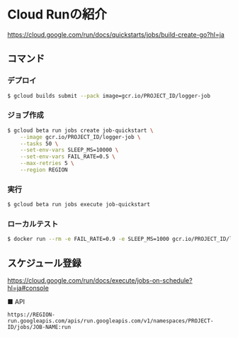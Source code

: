 # Cloud Runの紹介

https://cloud.google.com/run/docs/quickstarts/jobs/build-create-go?hl=ja

## コマンド

### デプロイ

```bash
$ gcloud builds submit --pack image=gcr.io/PROJECT_ID/logger-job
```


### ジョブ作成

```bash
$ gcloud beta run jobs create job-quickstart \
    --image gcr.io/PROJECT_ID/logger-job \
    --tasks 50 \
    --set-env-vars SLEEP_MS=10000 \
    --set-env-vars FAIL_RATE=0.5 \
    --max-retries 5 \
    --region REGION
```

### 実行

```bash
$ gcloud beta run jobs execute job-quickstart
```


### ローカルテスト

```bash
$ docker run --rm -e FAIL_RATE=0.9 -e SLEEP_MS=1000 gcr.io/PROJECT_ID/logger-job
```


## スケジュール登録

https://cloud.google.com/run/docs/execute/jobs-on-schedule?hl=ja#console


■ API
```
https://REGION-run.googleapis.com/apis/run.googleapis.com/v1/namespaces/PROJECT-ID/jobs/JOB-NAME:run
```


